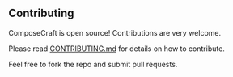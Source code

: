 ## Contributing

ComposeCraft is open source! Contributions are very welcome.

Please read [CONTRIBUTING.md](CONTRIBUTING.md) for details on how to contribute.

Feel free to fork the repo and submit pull requests.
